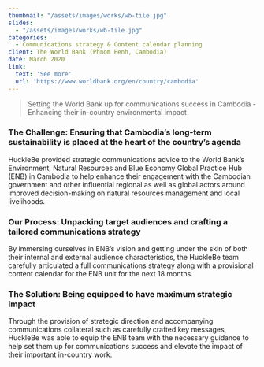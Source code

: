 ```yaml
---
thumbnail: "/assets/images/works/wb-tile.jpg"
slides:
  - "/assets/images/works/wb-tile.jpg"
categories:
  - Communications strategy & Content calendar planning
client: The World Bank (Phnom Penh, Cambodia)
date: March 2020
link:
  text: 'See more'
  url: 'https://www.worldbank.org/en/country/cambodia'
---
```


> Setting the World Bank up for communications success in Cambodia - Enhancing their in-country environmental impact

### The Challenge: Ensuring that Cambodia’s long-term sustainability is placed at the heart of the country’s agenda

HuckleBe provided strategic communications advice to the World Bank’s Environment, Natural Resources and Blue Economy Global Practice Hub (ENB) in Cambodia to help enhance their engagement with the Cambodian government and other influential regional as well as global actors around improved decision-making on natural resources management and local livelihoods.

### Our Process: Unpacking target audiences and crafting a tailored communications strategy

By immersing ourselves in ENB’s vision and getting under the skin of both their internal and external audience characteristics, the HuckleBe team carefully articulated a full communications strategy along with a provisional content calendar for the ENB unit for the next 18 months.

### The Solution: Being equipped to have maximum strategic impact

Through the provision of strategic direction and accompanying communications collateral such as carefully crafted key messages, HuckleBe was able to equip the ENB team with the necessary guidance to help set them up for communications success and elevate the impact of their important in-country work.
